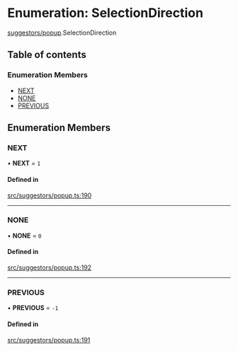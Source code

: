 # Enumeration: SelectionDirection

[suggestors/popup](../wiki/suggestors.popup).SelectionDirection

## Table of contents

### Enumeration Members

- [NEXT](../wiki/suggestors.popup.SelectionDirection#next)
- [NONE](../wiki/suggestors.popup.SelectionDirection#none)
- [PREVIOUS](../wiki/suggestors.popup.SelectionDirection#previous)

## Enumeration Members

### NEXT

• **NEXT** = ``1``

#### Defined in

[src/suggestors/popup.ts:190](https://github.com/MsgtGreer/ToDoMD/blob/c649f42/src/suggestors/popup.ts#L190)

___

### NONE

• **NONE** = ``0``

#### Defined in

[src/suggestors/popup.ts:192](https://github.com/MsgtGreer/ToDoMD/blob/c649f42/src/suggestors/popup.ts#L192)

___

### PREVIOUS

• **PREVIOUS** = ``-1``

#### Defined in

[src/suggestors/popup.ts:191](https://github.com/MsgtGreer/ToDoMD/blob/c649f42/src/suggestors/popup.ts#L191)
